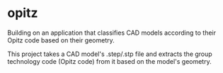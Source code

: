 opitz
=====

Building on an application that classifies CAD models according to their Opitz code based on their geometry.

This project takes a CAD model's .step/.stp file and extracts the group technology code (Opitz code) from it based on the model's geometry.

